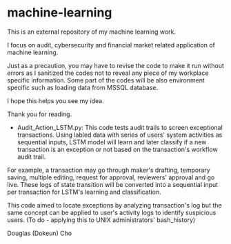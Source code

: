 # machine-learning
This is an external repository of my machine learning work. 

I focus on audit, cybersecurity and financial market related application of machine learning. 

Just as a precaution, you may have to revise the code to make it run without errors as I sanitized the codes not to reveal any piece of  my workplace specific information. Some part of the codes will be also environment specific such as loading data from MSSQL database. 

I hope this helps you see my idea. 

Thank you for reading.  


- Audit_Action_LSTM.py:
This code tests audit trails to screen exceptional transactions. Using labled data with series of users' system activities as sequential inputs, LSTM model will learn and later classify if a new transaction is an exception or not based on the transaction's workflow audit trail. 

For example, a transaction may go through maker's drafting, temporary saving, multiple editing, request for approval, reviewers' approval and go live. These logs of state transition will be converted into a sequential input per transaction for LSTM's learning and classification. 

This code aimed to locate exceptions by analyzing transaction's log but the same concept can be applied to user's activity logs to identify suspicious users. (To do - applying this to UNIX administrators' bash_history) 




Douglas (Dokeun) Cho 
